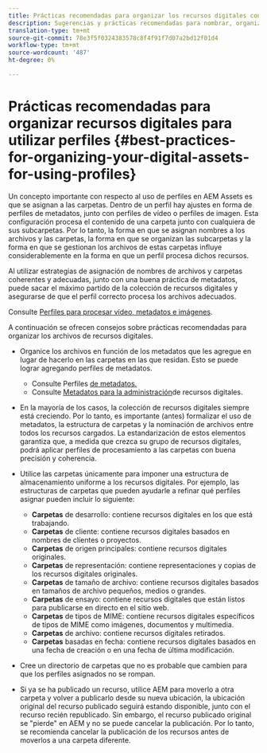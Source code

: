 ```yaml
---
title: Prácticas recomendadas para organizar los recursos digitales con el fin de utilizar Perfiles
description: Sugerencias y prácticas recomendadas para nombrar, organizar y administrar metadatos para archivos de recursos digitales.
translation-type: tm+mt
source-git-commit: 78e3f5f0324383578c8f4f91f7d07a2bd12f01d4
workflow-type: tm+mt
source-wordcount: '487'
ht-degree: 0%

---
```



# Prácticas recomendadas para organizar recursos digitales para utilizar perfiles {#best-practices-for-organizing-your-digital-assets-for-using-profiles}

Un concepto importante con respecto al uso de perfiles en AEM Assets es que se asignan a las carpetas. Dentro de un perfil hay ajustes en forma de perfiles de metadatos, junto con perfiles de vídeo o perfiles de imagen. Esta configuración procesa el contenido de una carpeta junto con cualquiera de sus subcarpetas. Por lo tanto, la forma en que se asignan nombres a los archivos y las carpetas, la forma en que se organizan las subcarpetas y la forma en que se gestionan los archivos de estas carpetas influye considerablemente en la forma en que un perfil procesa dichos recursos.

Al utilizar estrategias de asignación de nombres de archivos y carpetas coherentes y adecuadas, junto con una buena práctica de metadatos, puede sacar el máximo partido de la colección de recursos digitales y asegurarse de que el perfil correcto procesa los archivos adecuados.

Consulte [Perfiles para procesar vídeo, metadatos e imágenes](processing-profiles.md).

A continuación se ofrecen consejos sobre prácticas recomendadas para organizar los archivos de recursos digitales.

* Organice los archivos en función de los metadatos que les agregue en lugar de hacerlo en las carpetas en las que residan. Esto se puede lograr agregando perfiles de metadatos.

   * Consulte Perfiles [de metadatos.](/help/assets/metadata-profiles.md)
   * Consulte [Metadatos para la administración](/help/assets/manage-metadata.md)de recursos digitales.

* En la mayoría de los casos, la colección de recursos digitales siempre está creciendo. Por lo tanto, es importante (antes) formalizar el uso de metadatos, la estructura de carpetas y la nominación de archivos entre todos los recursos cargados. La estandarización de estos elementos garantiza que, a medida que crezca su grupo de recursos digitales, podrá aplicar perfiles de procesamiento a las carpetas con buena precisión y coherencia.
* Utilice las carpetas únicamente para imponer una estructura de almacenamiento uniforme a los recursos digitales. Por ejemplo, las estructuras de carpetas que pueden ayudarle a refinar qué perfiles asignar pueden incluir lo siguiente:

   * **Carpetas** de desarrollo: contiene recursos digitales en los que está trabajando.
   * **Carpetas** de cliente: contiene recursos digitales basados en nombres de clientes o proyectos.
   * **Carpetas** de origen principales: contiene recursos digitales originales.
   * **Carpetas** de representación: contiene representaciones y copias de los recursos digitales originales.
   * **Carpetas** de tamaño de archivo: contiene recursos digitales basados en tamaños de archivo pequeños, medios o grandes.
   * **Carpetas** de ensayo: contiene recursos digitales que están listos para publicarse en directo en el sitio web.
   * **Carpetas** de tipos de MIME: contiene recursos digitales específicos de tipos de MIME como imágenes, documentos y multimedia.
   * **Carpetas** de archivo: contiene recursos digitales retirados.
   * **Carpetas** basadas en fecha: contiene recursos digitales basados en una fecha de creación o en una fecha de última modificación.

* Cree un directorio de carpetas que no es probable que cambien para que los perfiles asignados no se rompan.
* Si ya se ha publicado un recurso, utilice AEM para moverlo a otra carpeta y volver a publicarlo desde su nueva ubicación, la ubicación original del recurso publicado seguirá estando disponible, junto con el recurso recién republicado. Sin embargo, el recurso publicado original se &quot;pierde&quot; en AEM y no se puede cancelar la publicación. Por lo tanto, se recomienda cancelar la publicación de los recursos antes de moverlos a una carpeta diferente.

